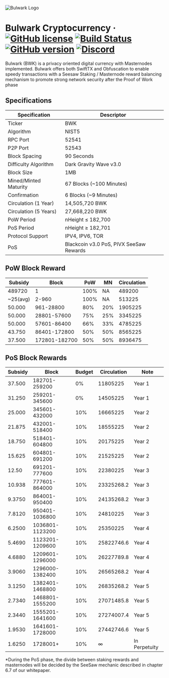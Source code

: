 ![Bulwark Logo](https://bulwarkcrypto.com/wp-content/uploads/2018/03/Badge-Full-Color.svg)

Bulwark Cryptocurrency
&middot;
[![GitHub license](https://img.shields.io/github/license/bulwark-crypto/Bulwark.svg)](https://github.com/bulwark-crypto/Bulwark/blob/master/COPYING) [![Build Status](https://travis-ci.org/bulwark-crypto/Bulwark.svg?branch=master)](https://travis-ci.org/bulwark-crypto/Bulwark) [![GitHub version](https://badge.fury.io/gh/bulwark-crypto%2FBulwark.svg)](https://badge.fury.io/gh/bulwark-crypto%2FBulwark) [![Discord](https://img.shields.io/discord/374271866308919296.svg)](https://discord.me/bulwarkcrypto)
=====

Bulwark (BWK) is a privacy oriented digital currency with Masternodes implemented.
Bulwark offers both SwiftTX and Obfuscation to enable speedy transactions with a Seesaw Staking / Masternode reward balancing mechanism to promote strong network security after the Proof of Work phase

## Specifications

| Specification         | Descriptor                              |
|-----------------------|-----------------------------------------|
| Ticker                | BWK                                     |
| Algorithm             | NIST5                                   |
| RPC Port              | 52541                                   |
| P2P Port              | 52543                                   |
| Block Spacing         | 90 Seconds                              |
| Difficulty Algorithm  | Dark Gravity Wave v3.0                  |
| Block Size            | 1MB                                     |
| Mined/Minted Maturity | 67 Blocks (~100 Minutes)                |
| Confirmation          | 6 Blocks (~9 Minutes)                   |
| Circulation (1 Year)  | 14,505,720 BWK                          |
| Circulation (5 Years) | 27,668,220 BWK                          |
| PoW Period            | nHeight ≤ 182,700                      |
| PoS Period            | nHeight ≥ 182,701                       |
| Protocol Support      | IPV4, IPV6, TOR                         |
| PoS                   | Blackcoin v3.0 PoS, PIVX SeeSaw Rewards |

## PoW Block Reward

| Subsidy  | Block         | PoW  | MN  | Circulation |
|----------|---------------|------|-----|-------------|
| 489720   | 1             | 100% | NA  | 489200      |
| ~25(avg) | 2-960         | 100% | NA  | 513225      |
| 50.000   | 961-28800     | 80%  | 20% | 1905225     |
| 50.000   | 28801-57600   | 75%  | 25% | 3345225     |
| 50.000   | 57601-86400   | 66%  | 33% | 4785225     |
| 43.750   | 86401-172800  | 50%  | 50% | 8565225     |
| 37.500   | 172801-182700 | 50%  | 50% | 8936475     |

## PoS Block Rewards

| Subsidy | Block           | Budget | Circulation    | Note          |
|---------|-----------------|--------|----------------|---------------|
| 37.500  | 182701-259200   | 0%     | 11805225       | Year 1        |
| 31.250  | 259201-345600   | 0%     | 14505225       | Year 1        |
| 25.000  | 345601-432000   | 10%    | 16665225       | Year 2        |
| 21.875  | 432001-518400   | 10%    | 18555225       | Year 2        |
| 18.750  | 518401-604800   | 10%    | 20175225       | Year 2        |
| 15.625  | 604801-691200   | 10%    | 21525225       | Year 2        |
| 12.50   | 691201-777600   | 10%    | 22380225       | Year 3        |
| 10.938  | 777601-864000   | 10%    | 23325268.2     | Year 3        |
| 9.3750  | 864001-950400   | 10%    | 24135268.2     | Year 3        |
| 7.8120  | 950401-1036800  | 10%    | 24810225       | Year 3        |
| 6.2500  | 1036801-1123200 | 10%    | 25350225       | Year 4        |
| 5.4690  | 1123201-1209600 | 10%    | 25822746.6     | Year 4        |
| 4.6880  | 1209601-1296000 | 10%    | 26227789.8     | Year 4        |
| 3.9060  | 1296000-1382400 | 10%    | 26565268.2     | Year 4        |
| 3.1250  | 1382401-1468800 | 10%    | 26835268.2     | Year 5        |
| 2.7340  | 1468801-1555200 | 10%    | 27071485.8     | Year 5        |
| 2.3440  | 1555201-1641600 | 10%    | 27274007.4     | Year 5        |
| 1.9530  | 1641601-1728000 | 10%    | 27442746.6     | Year 5        |
| 1.6250  | 1728001+        | 10%    | ∞              | In Perpetuity |

*During the PoS phase, the divide between staking rewards and masternodes will be decided by the SeeSaw mechanic described in chapter 6.7 of our whitepaper.
